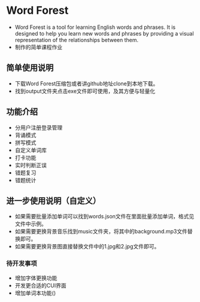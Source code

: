 # Word Forest
- Word Forest is a tool for learning English words and phrases. It is designed to help you learn new words and phrases by providing a visual representation of the relationships between them.
- 制作的简单课程作业
  
## 简单使用说明
- 下载Word Forest压缩包或者讲github地址clone到本地下载。
- 找到output文件夹点击exe文件即可使用，及其方便与轻量化

## 功能介绍
- 分用户注册登录管理
- 背诵模式
- 拼写模式
- 自定义单词库
- 打卡功能
- 实时判断正误
- 错题复习
- 错题统计
  
## 进一步使用说明（自定义）
- 如果需要批量添加单词可以找到words.json文件在里面批量添加单词，格式见文件中示例。
- 如果需要更换背景音乐找到music文件夹，将其中的background.mp3文件替换即可。
- 如果需要更换背景图直接替换文件中的1.jpg和2.jpg文件即可。
  
### 待开发事项
- 增加字体更换功能
- 开发更合适的CUI界面
- 增加单词本功能()